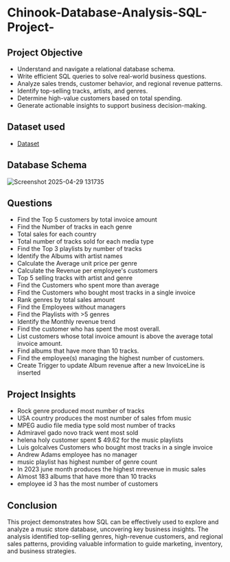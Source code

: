 # Chinook-Database-Analysis-SQL-Project-
## Project Objective
- Understand and navigate a relational database schema.
- Write efficient SQL queries to solve real-world business questions.
- Analyze sales trends, customer behavior, and regional revenue patterns.
- Identify top-selling tracks, artists, and genres.
- Determine high-value customers based on total spending.
- Generate actionable insights to support business decision-making.

## Dataset used
- <a href="https://github.com/puvvaditeja/Chinook-Database-Analysis-SQL-Project-/blob/main/Chinook_MySql.sql">Dataset</a>

## Database Schema
![Screenshot 2025-04-29 131735](https://github.com/user-attachments/assets/1813ae89-d570-4239-a69b-57c216ae9ab3)

## Questions
- Find the Top 5 customers by total invoice amount
- Find the Number of tracks in each genre
- Total sales for each country
- Total number of tracks sold for each media type
- Find the Top 3 playlists by number of tracks
- Identify the Albums with artist names
- Calculate the Average unit price per genre
- Calculate the Revenue per employee's customers
- Top 5 selling tracks with artist and genre
- Find the  Customers who spent more than average
- Find the Customers who bought most tracks in a single invoice
- Rank genres by total sales amount
- Find the Employees without managers
- Find the Playlists with >5 genres
- Identify the Monthly revenue trend
- Find the customer who has spent the most overall.
- List customers whose total invoice amount is above the average total invoice amount.
- Find albums that have more than 10 tracks.
- Find the employee(s) managing the highest number of customers.
- Create Trigger to update Album revenue after a new InvoiceLine is inserted

## Project Insights
- Rock genre produced most number of tracks
- USA country produces the most number of sales frfom music
- MPEG audio file media type sold most number of tracks
- Admiravel gado novo track went most sold
- helena holy customer spent $ 49.62 for the music playlists
- Luis golcalves Customers who bought most tracks in a single invoice
- Andrew Adams employee has no manager
- music playlist has highest number of genre count
- In 2023 june month produces the highest mrevenue in music sales
- Almost 183 albums that have more than 10 tracks
- employee id 3 has the most number of customers

## Conclusion
This project demonstrates how SQL can be effectively used to explore and analyze a music store database, uncovering key business insights. The analysis identified top-selling genres, high-revenue customers, and regional sales patterns, providing valuable information to guide marketing, inventory, and business strategies.


